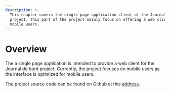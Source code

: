 ```yaml
---
description: >-
  This chapter covers the single page application client of the Journal de bord
  project. This part of the project mainly focus on offering a web client for
  mobile users.
---
```


# Overview

The a single page application is intended to provide a web client for the Journal de bord project. Currently, the project focuses on mobile users as the interface is optimized for mobile users.

The project source code can be found on Github at this [address](https://github.com/Lofaloa/journal-de-bord-spa).





